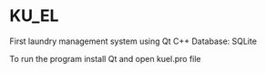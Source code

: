 # KU_EL
First laundry management system using Qt C++
Database: SQLite

To run the program install Qt and open kuel.pro file

